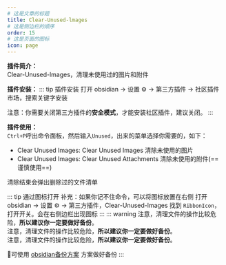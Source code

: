 ```yaml
---
# 这是文章的标题
title: Clear-Unused-lmages
# 这是侧边栏的顺序
order: 15
# 这是页面的图标
icon: page
---
```

**插件简介：**  
Clear-Unused-lmages，清理未使用过的图片和附件

**插件安装：**
::: tip 插件安装
打开 obsidian → 设置 ⚙️ → 第三方插件 → 社区插件市场，搜索关键字安装

注意：你需要关闭第三方插件的**安全模式**，才能安装社区插件，建议关闭。
:::

**插件使用：**  
`Ctrl+P`呼出命令面板，然后输入`Unused`，出来的菜单选择你需要的，如下：

- Clear Unused Images: Clear Unused Images  清除未使用的图片
- Clear Unused Images: Clear Unused Attachments 清除未使用的附件(==谨慎使用==)

清除结束会弹出删除过的文件清单

::: tip 通过图标打开
补充：如果你记不住命令，可以将图标放置在右侧
打开 obsidian → 设置 ⚙️ → 第三方插件，Clear-Unused-lmages
找到 `RibbonIcon`，打开开关。会在右侧边栏出现图标
:::
::: warning
注意，清理文件的操作比较危险，**所以建议你一定要做好备份**。  
注意，清理文件的操作比较危险，**所以建议你一定要做好备份**。  
注意，清理文件的操作比较危险，**所以建议你一定要做好备份**。  

🍑可使用 [obsidian备份方案](/zh/documentation/ob备份方案.md) 方案做好备份
:::

